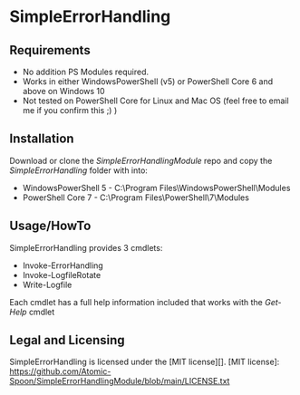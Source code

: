 # SimpleErrorHandling

## Requirements

  + No addition PS Modules required.
  + Works in either WindowsPowerShell (v5) or PowerShell Core 6 and above on Windows 10
  + Not tested on PowerShell Core for Linux and Mac OS (feel free to email me if you confirm this ;) )

## Installation

Download or clone the *SimpleErrorHandlingModule* repo and copy the *SimpleErrorHandling* folder with into:
  * WindowsPowerShell 5 - C:\Program Files\WindowsPowerShell\Modules
  * PowerShell Core 7 - C:\Program Files\PowerShell\7\Modules
  
## Usage/HowTo

SimpleErrorHandling provides 3 cmdlets:

  + Invoke-ErrorHandling
  + Invoke-LogfileRotate
  + Write-Logfile

Each cmdlet has a full help information included that works with the *Get-Help* cmdlet

## Legal and Licensing

SimpleErrorHandling is licensed under the [MIT license][].
[MIT license]: https://github.com/Atomic-Spoon/SimpleErrorHandlingModule/blob/main/LICENSE.txt

